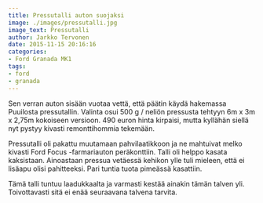 ```yaml
---
title: Pressutalli auton suojaksi
image: ./images/pressutalli.jpg
image_text: Pressutalli
author: Jarkko Tervonen
date: 2015-11-15 20:16:16
categories:
- Ford Granada MK1
tags:
- ford
- granada
---
```

Sen verran auton sisään vuotaa vettä, että päätin käydä hakemassa Puuilosta pressutallin. Valinta osui 500 g / neliön pressusta tehtyyn 6m x 3m x 2,75m kokoiseen versioon. 490 euron hinta kirpaisi, mutta kyllähän siellä nyt pystyy kivasti remonttihommia tekemään.

Pressutalli oli pakattu muutamaan pahvilaatikkoon ja ne mahtuivat melko kivasti Ford Focus -farmariauton peräkonttiin. Talli oli helppo kasata kaksistaan. Ainoastaan pressua vetäessä kehikon ylle tuli mieleen, että ei lisäapu olisi pahitteeksi. Pari tuntia tuota pimeässä kasattiin.

Tämä talli tuntuu laadukkaalta ja varmasti kestää ainakin tämän talven yli. Toivottavasti sitä ei enää seuraavana talvena tarvita.
